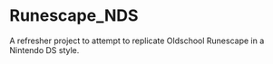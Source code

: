 # Runescape_NDS
 A refresher project to attempt to replicate Oldschool Runescape in a Nintendo DS style.
